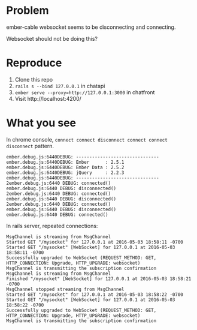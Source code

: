 # Problem

ember-cable websocket seems to be disconnecting and connecting.

Websocket should not be doing this?

# Reproduce

1.  Clone this repo
2.  `rails s --bind 127.0.0.1` in chatapi
3.  `ember serve --proxy=http://127.0.0.1:3000` in chatfront
4.  Visit http://localhost:4200/

# What you see

In chrome console, `connect connect disconnect connect connect disconnect` pattern.

    ember.debug.js:6440DEBUG: -------------------------------
    ember.debug.js:6440DEBUG: Ember      : 2.5.1
    ember.debug.js:6440DEBUG: Ember Data : 2.5.2
    ember.debug.js:6440DEBUG: jQuery     : 2.2.3
    ember.debug.js:6440DEBUG: -------------------------------
    2ember.debug.js:6440 DEBUG: connected()
    ember.debug.js:6440 DEBUG: disconnected()
    2ember.debug.js:6440 DEBUG: connected()
    ember.debug.js:6440 DEBUG: disconnected()
    2ember.debug.js:6440 DEBUG: connected()
    ember.debug.js:6440 DEBUG: disconnected()
    ember.debug.js:6440 DEBUG: connected()

In rails server, repeated connections:

    MsgChannel is streaming from MsgChannel
    Started GET "/mysocket" for 127.0.0.1 at 2016-05-03 18:58:11 -0700
    Started GET "/mysocket" [WebSocket] for 127.0.0.1 at 2016-05-03 18:58:11 -0700
    Successfully upgraded to WebSocket (REQUEST_METHOD: GET, HTTP_CONNECTION: Upgrade, HTTP_UPGRADE: websocket)
    MsgChannel is transmitting the subscription confirmation
    MsgChannel is streaming from MsgChannel
    Finished "/mysocket" [WebSocket] for 127.0.0.1 at 2016-05-03 18:58:21 -0700
    MsgChannel stopped streaming from MsgChannel
    Started GET "/mysocket" for 127.0.0.1 at 2016-05-03 18:58:22 -0700
    Started GET "/mysocket" [WebSocket] for 127.0.0.1 at 2016-05-03 18:58:22 -0700
    Successfully upgraded to WebSocket (REQUEST_METHOD: GET, HTTP_CONNECTION: Upgrade, HTTP_UPGRADE: websocket)
    MsgChannel is transmitting the subscription confirmation


